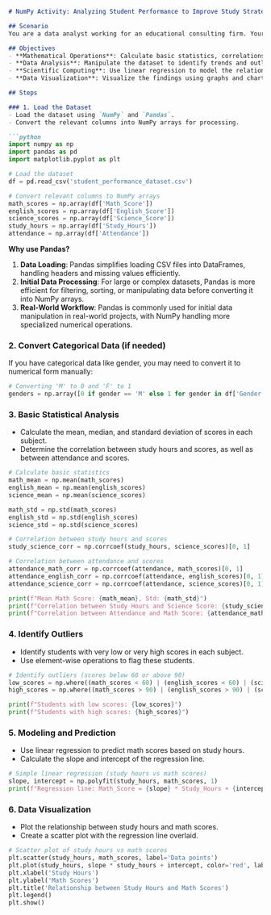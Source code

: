```markdown
# NumPy Activity: Analyzing Student Performance to Improve Study Strategies

## Scenario
You are a data analyst working for an educational consulting firm. Your task is to analyze student performance data to identify trends and suggest strategies for improving study habits and attendance. The firm is particularly interested in understanding the relationship between study hours, attendance, and academic performance.

## Objectives
- **Mathematical Operations**: Calculate basic statistics, correlations, and perform element-wise operations.
- **Data Analysis**: Manipulate the dataset to identify trends and outliers.
- **Scientific Computing**: Use linear regression to model the relationship between study hours and academic performance.
- **Data Visualization**: Visualize the findings using graphs and charts.

## Steps

### 1. Load the Dataset
- Load the dataset using `NumPy` and `Pandas`.
- Convert the relevant columns into NumPy arrays for processing.

```python
import numpy as np
import pandas as pd
import matplotlib.pyplot as plt

# Load the dataset
df = pd.read_csv('student_performance_dataset.csv')

# Convert relevant columns to NumPy arrays
math_scores = np.array(df['Math_Score'])
english_scores = np.array(df['English_Score'])
science_scores = np.array(df['Science_Score'])
study_hours = np.array(df['Study_Hours'])
attendance = np.array(df['Attendance'])
```

**Why use Pandas?**
1. **Data Loading**: Pandas simplifies loading CSV files into DataFrames, handling headers and missing values efficiently.
2. **Initial Data Processing**: For large or complex datasets, Pandas is more efficient for filtering, sorting, or manipulating data before converting it into NumPy arrays.
3. **Real-World Workflow**: Pandas is commonly used for initial data manipulation in real-world projects, with NumPy handling more specialized numerical operations.

### 2. Convert Categorical Data (if needed)
If you have categorical data like gender, you may need to convert it to numerical form manually:

```python
# Converting 'M' to 0 and 'F' to 1
genders = np.array([0 if gender == 'M' else 1 for gender in df['Gender']])
```

### 3. Basic Statistical Analysis
- Calculate the mean, median, and standard deviation of scores in each subject.
- Determine the correlation between study hours and scores, as well as between attendance and scores.

```python
# Calculate basic statistics
math_mean = np.mean(math_scores)
english_mean = np.mean(english_scores)
science_mean = np.mean(science_scores)

math_std = np.std(math_scores)
english_std = np.std(english_scores)
science_std = np.std(science_scores)

# Correlation between study hours and scores
study_science_corr = np.corrcoef(study_hours, science_scores)[0, 1]

# Correlation between attendance and scores
attendance_math_corr = np.corrcoef(attendance, math_scores)[0, 1]
attendance_english_corr = np.corrcoef(attendance, english_scores)[0, 1]
attendance_science_corr = np.corrcoef(attendance, science_scores)[0, 1]

print(f"Mean Math Score: {math_mean}, Std: {math_std}")
print(f"Correlation between Study Hours and Science Score: {study_science_corr}")
print(f"Correlation between Attendance and Math Score: {attendance_math_corr}")
```

### 4. Identify Outliers
- Identify students with very low or very high scores in each subject.
- Use element-wise operations to flag these students.

```python
# Identify outliers (scores below 60 or above 90)
low_scores = np.where((math_scores < 60) | (english_scores < 60) | (science_scores < 60))
high_scores = np.where((math_scores > 90) | (english_scores > 90) | (science_scores > 90))

print(f"Students with low scores: {low_scores}")
print(f"Students with high scores: {high_scores}")
```

### 5. Modeling and Prediction
- Use linear regression to predict math scores based on study hours.
- Calculate the slope and intercept of the regression line.

```python
# Simple linear regression (study hours vs math scores)
slope, intercept = np.polyfit(study_hours, math_scores, 1)
print(f"Regression line: Math_Score = {slope} * Study_Hours + {intercept}")
```

### 6. Data Visualization
- Plot the relationship between study hours and math scores.
- Create a scatter plot with the regression line overlaid.

```python
# Scatter plot of study hours vs math scores
plt.scatter(study_hours, math_scores, label='Data points')
plt.plot(study_hours, slope * study_hours + intercept, color='red', label='Regression line')
plt.xlabel('Study Hours')
plt.ylabel('Math Scores')
plt.title('Relationship between Study Hours and Math Scores')
plt.legend()
plt.show()
```
```